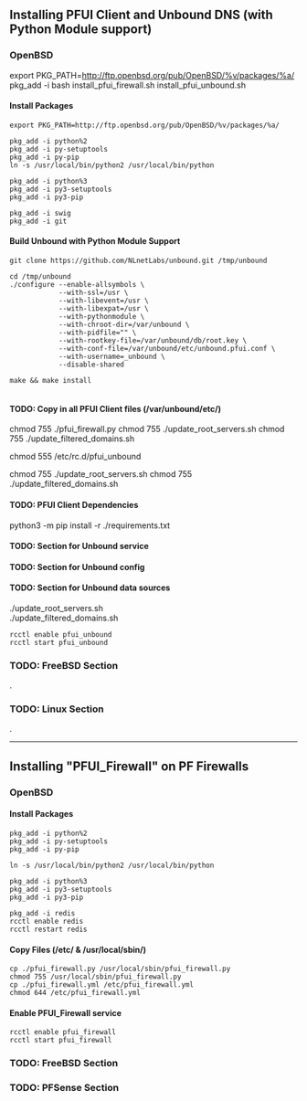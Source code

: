 
## Installing PFUI Client and Unbound DNS (with Python Module support)

### OpenBSD


export PKG_PATH=http://ftp.openbsd.org/pub/OpenBSD/%v/packages/%a/
pkg_add -i bash
install_pfui_firewall.sh
install_pfui_unbound.sh




#### Install Packages
```
export PKG_PATH=http://ftp.openbsd.org/pub/OpenBSD/%v/packages/%a/

pkg_add -i python%2
pkg_add -i py-setuptools
pkg_add -i py-pip
ln -s /usr/local/bin/python2 /usr/local/bin/python 

pkg_add -i python%3
pkg_add -i py3-setuptools
pkg_add -i py3-pip

pkg_add -i swig
pkg_add -i git
```

#### Build Unbound with Python Module Support
```
git clone https://github.com/NLnetLabs/unbound.git /tmp/unbound

cd /tmp/unbound
./configure --enable-allsymbols \
            --with-ssl=/usr \
            --with-libevent=/usr \
            --with-libexpat=/usr \
            --with-pythonmodule \
            --with-chroot-dir=/var/unbound \
            --with-pidfile="" \
            --with-rootkey-file=/var/unbound/db/root.key \
            --with-conf-file=/var/unbound/etc/unbound.pfui.conf \
            --with-username=_unbound \
            --disable-shared

make && make install


```

#### TODO: Copy in all PFUI Client files (/var/unbound/etc/)
chmod 755 ./pfui_firewall.py
chmod 755 ./update_root_servers.sh
chmod 755 ./update_filtered_domains.sh

chmod 555 /etc/rc.d/pfui_unbound

chmod 755 ./update_root_servers.sh
chmod 755 ./update_filtered_domains.sh 

#### TODO: PFUI Client Dependencies
python3 -m pip install -r ./requirements.txt

#### TODO: Section for Unbound service

#### TODO: Section for Unbound config

#### TODO: Section for Unbound data sources
./update_root_servers.sh  
./update_filtered_domains.sh  

```
rcctl enable pfui_unbound
rcctl start pfui_unbound
```

### TODO: FreeBSD Section
.

### TODO: Linux Section
.



---

## Installing "PFUI_Firewall" on PF Firewalls

### OpenBSD

#### Install Packages
```
pkg_add -i python%2
pkg_add -i py-setuptools
pkg_add -i py-pip

ln -s /usr/local/bin/python2 /usr/local/bin/python 

pkg_add -i python%3
pkg_add -i py3-setuptools
pkg_add -i py3-pip

pkg_add -i redis
rcctl enable redis
rcctl restart redis
```

#### Copy Files (/etc/ & /usr/local/sbin/)
```
cp ./pfui_firewall.py /usr/local/sbin/pfui_firewall.py
chmod 755 /usr/local/sbin/pfui_firewall.py
cp ./pfui_firewall.yml /etc/pfui_firewall.yml
chmod 644 /etc/pfui_firewall.yml 
```

#### Enable PFUI_Firewall service
```
rcctl enable pfui_firewall
rcctl start pfui_firewall
```


### TODO: FreeBSD Section

### TODO: PFSense Section

